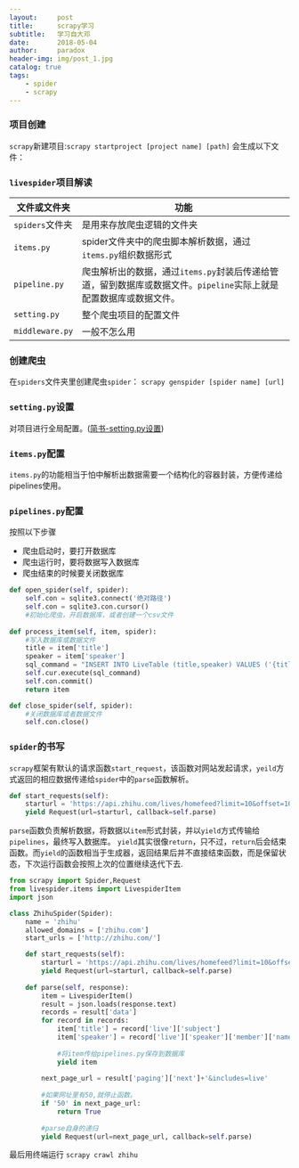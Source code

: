 ```yaml
---
layout:     post
title:      scrapy学习
subtitle:   学习自大邓
date:       2018-05-04
author:     paradox
header-img: img/post_1.jpg
catalog: true
tags:
    - spider
    - scrapy
---
```


### 项目创建

`scrapy`新建项目:`scrapy startproject [project name] [path]`
会生成以下文件：

### `livespider`项目解读

| 文件或文件夹    | 功能                                                         |
| --------------- | ------------------------------------------------------------ |
| `spiders`文件夹 | 是用来存放爬虫逻辑的文件夹                                   |
| `items.py`      | spider文件夹中的爬虫脚本解析数据，通过`items.py`组织数据形式 |
| `pipeline.py`   | 爬虫解析出的数据，通过`items.py`封装后传递给管道，留到数据库或数据文件。`pipeline`实际上就是配置数据库或数据文件。 |
| `setting.py`    | 整个爬虫项目的配置文件                                       |
| `middleware.py` | 一般不怎么用                                                 |

### 创建爬虫
在`spiders`文件夹里创建爬虫`spider`：
`scrapy genspider [spider name] [url]`

### `setting.py`设置
对项目进行全局配置。([简书-setting.py设置](https://www.jianshu.com/p/df9c0d1e9087))

### `items.py`配置
`items.py`的功能相当于怕中解析出数据需要一个结构化的容器封装，方便传递给pipelines使用。

### `pipelines.py`配置
按照以下步骤
- 爬虫启动时，要打开数据库
- 爬虫运行时，要将数据写入数据库
- 爬虫结束的时候要关闭数据库

```python
def open_spider(self, spider):
    self.con = sqlite3.connect('绝对路径')
    self.con = sqlite3.con.cursor()
    #初始化爬虫，开启数据库，或者创建一个csv文件
    
def process_item(self, item, spider):
    #写入数据库或数据文件
    title = item['title']
    speaker = item['speaker']
    sql_command = "INSERT INTO LiveTable (title,speaker) VALUES ('{title}','{speaker}')".format(title=title, speaker=speaker)
    self.cur.execute(sql_command)
    self.con.commit()
    return item

def close_spider(self, spider):
    #关闭数据库或者数据文件
    self.con.close()
```

### `spider`的书写
`scrapy`框架有默认的请求函数`start_request`，该函数对网站发起请求，`yeild`方式返回的相应数据传递给`spider`中的`parse`函数解析。
```python
def start_requests(self):
    starturl = 'https://api.zhihu.com/lives/homefeed?limit=10&offset=10&includes=live'
    yield Request(url=starturl, callback=self.parse)
```
`parse`函数负责解析数据，将数据以`item`形式封装，并以`yield`方式传输给`pipelines`，最终写入数据库。
`yield`其实很像`return`，只不过，`return`后会结束函数。而`yield`的函数相当于生成器，返回结果后并不直接结束函数，而是保留状态，下次运行函数会按照上次的位置继续迭代下去.
```python
from scrapy import Spider,Request
from livespider.items import LivespiderItem
import json

class ZhihuSpider(Spider):
    name = 'zhihu'
    allowed_domains = ['zhihu.com']
    start_urls = ['http://zhihu.com/']

    def start_requests(self):
        starturl = 'https://api.zhihu.com/lives/homefeed?limit=10&offset=10&includes=live'
        yield Request(url=starturl, callback=self.parse)
        
    def parse(self, response):
        item = LivespiderItem()
        result = json.loads(response.text)
        records = result['data']
        for record in records:
            item['title'] = record['live']['subject']
            item['speaker'] = record['live']['speaker']['member']['name']
            
            #将item传给pipelines.py保存到数据库
            yield item
        
        next_page_url = result['paging']['next']+'&includes=live'
        
        #如果网址里有50,就停止函数。
        if '50' in next_page_url:
            return True
            
        #parse自身的递归
        yield Request(url=next_page_url, callback=self.parse)
```

最后用终端运行
`scrapy crawl zhihu`


